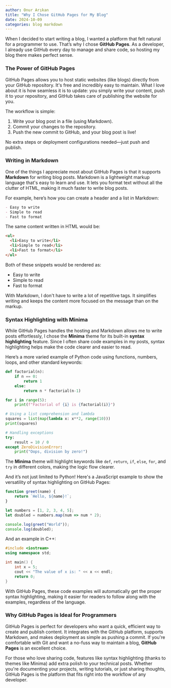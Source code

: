 ```yaml
---
author: Onur Arıkan
title: "Why I Chose GitHub Pages for My Blog"
date: 2024-10-09
categories: blog markdown
---
```


When I decided to start writing a blog, I wanted a platform that felt natural for a programmer to use. That’s why I chose **GitHub Pages**. As a developer, I already use GitHub every day to manage and share code, so hosting my blog there makes perfect sense.

### The Power of GitHub Pages

GitHub Pages allows you to host static websites (like blogs) directly from your GitHub repository. It's free and incredibly easy to maintain. What I love about it is how seamless it is to update: you simply write your content, push it to your repository, and GitHub takes care of publishing the website for you.

The workflow is simple:
1. Write your blog post in a file (using Markdown).
2. Commit your changes to the repository.
3. Push the new commit to GitHub, and your blog post is live!

No extra steps or deployment configurations needed—just push and publish.

### Writing in Markdown

One of the things I appreciate most about GitHub Pages is that it supports **Markdown** for writing blog posts. Markdown is a lightweight markup language that's easy to learn and use. It lets you format text without all the clutter of HTML, making it much faster to write blog posts.

For example, here’s how you can create a header and a list in Markdown:

```markdown
- Easy to write
- Simple to read
- Fast to format
```

The same content written in HTML would be:

```html
<ul>
  <li>Easy to write</li>
  <li>Simple to read</li>
  <li>Fast to format</li>
</ul>
```

Both of these snippets would be rendered as:

- Easy to write
- Simple to read
- Fast to format

With Markdown, I don't have to write a lot of repetitive tags. It simplifies writing and keeps the content more focused on the message than on the markup.

### Syntax Highlighting with Minima

While GitHub Pages handles the hosting and Markdown allows me to write posts effortlessly, I chose the **Minima** theme for its built-in **syntax highlighting** feature. Since I often share code examples in my posts, syntax highlighting helps make the code clearer and easier to read.

Here’s a more varied example of Python code using functions, numbers, loops, and other standard keywords:

```python
def factorial(n):
    if n == 0:
        return 1
    else:
        return n * factorial(n-1)

for i in range(5):
    print(f"Factorial of {i} is {factorial(i)}")

# Using a list comprehension and lambda
squares = list(map(lambda x: x**2, range(10)))
print(squares)

# Handling exceptions
try:
    result = 10 / 0
except ZeroDivisionError:
    print("Oops, division by zero!")
```

The **Minima** theme will highlight keywords like `def`, `return`, `if`, `else`, `for`, and `try` in different colors, making the logic flow clearer.

And it’s not just limited to Python! Here's a JavaScript example to show the versatility of syntax highlighting on GitHub Pages:

```javascript
function greet(name) {
    return `Hello, ${name}!`;
}

let numbers = [1, 2, 3, 4, 5];
let doubled = numbers.map(num => num * 2);

console.log(greet("World"));
console.log(doubled);
```

And an example in C++:

```cpp
#include <iostream>
using namespace std;

int main() {
    int x = 5;
    cout << "The value of x is: " << x << endl;
    return 0;
}
```

With GitHub Pages, these code examples will automatically get the proper syntax highlighting, making it easier for readers to follow along with the examples, regardless of the language.

### Why GitHub Pages is Ideal for Programmers

GitHub Pages is perfect for developers who want a quick, efficient way to create and publish content. It integrates with the GitHub platform, supports Markdown, and makes deployment as simple as pushing a commit. If you're comfortable with Git and want a no-fuss way to maintain a blog, **GitHub Pages** is an excellent choice.

For those who love sharing code, features like syntax highlighting (thanks to themes like Minima) add extra polish to your technical posts. Whether you're documenting your projects, writing tutorials, or just sharing thoughts, GitHub Pages is the platform that fits right into the workflow of any developer.

